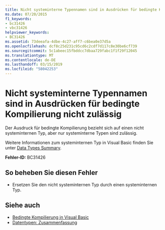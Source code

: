 ```yaml
---
title: Nicht systeminterne Typennamen sind in Ausdrücken für bedingte Kompilierung nicht zulässig
ms.date: 07/20/2015
f1_keywords:
- bc31426
- vbc31426
helpviewer_keywords:
- BC31426
ms.assetid: 73deeafa-4dbe-4c27-aff7-c6bea0e37d5a
ms.openlocfilehash: dcf8c25d231c95cd6c2cdf7d117c8e30be6cf739
ms.sourcegitcommit: 5c1abeec15fbddcc7dbaa729fabc1f1f29f12045
ms.translationtype: MT
ms.contentlocale: de-DE
ms.lasthandoff: 03/15/2019
ms.locfileid: "58042253"
---
```

# <a name="non-intrinsic-type-names-are-not-allowed-in-conditional-compilation-expressions"></a>Nicht systeminterne Typennamen sind in Ausdrücken für bedingte Kompilierung nicht zulässig
Der Ausdruck für bedingte Kompilierung bezieht sich auf einen nicht systeminternen Typ, aber nur systeminterne Typen sind zulässig.  
  
 Weitere Informationen zum systeminternen Typ in Visual Basic finden Sie unter [Data Types Summary](../../visual-basic/language-reference/keywords/data-types-summary.md).  
  
 **Fehler-ID:** BC31426  
  
## <a name="to-correct-this-error"></a>So beheben Sie diesen Fehler  
  
-   Ersetzen Sie den nicht systeminternen Typ durch einen systeminternen Typ.  
  
## <a name="see-also"></a>Siehe auch

- [Bedingte Kompilierung in Visual Basic](~/docs/visual-basic/programming-guide/program-structure/conditional-compilation.md)
- [Datentypen: Zusammenfassung](../../visual-basic/language-reference/keywords/data-types-summary.md)
